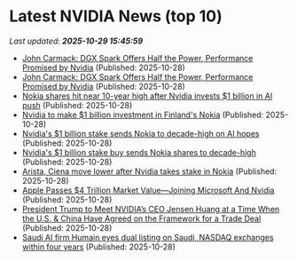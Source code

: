 # Latest NVIDIA News (top 10)
_Last updated: **2025-10-29 15:45:59**_

- [John Carmack: DGX Spark Offers Half the Power, Performance Promised by Nvidia](https://uk.pcmag.com/ai/160962/john-carmack-dgx-spark-offers-half-the-power-performance-promised-by-nvidia) (Published: 2025-10-28)
- [John Carmack: DGX Spark Offers Half the Power, Performance Promised by Nvidia](https://me.pcmag.com/en/ai/33148/john-carmack-dgx-spark-offers-half-the-power-performance-promised-by-nvidia) (Published: 2025-10-28)
- [Nokia shares hit near 10-year high after Nvidia invests $1 billion in AI push](https://www.channelnewsasia.com/business/nokia-shares-hit-near-10-year-high-after-nvidia-invests-1-billion-in-ai-push-5430486) (Published: 2025-10-28)
- [Nvidia to make $1 billion investment in Finland's Nokia](https://finance.yahoo.com/news/nvidia-1-billion-investment-finlands-154452903.html) (Published: 2025-10-28)
- [Nvidia's $1 billion stake sends Nokia to decade-high on AI hopes](https://www.channelnewsasia.com/business/nvidias-1-billion-stake-sends-nokia-decade-high-ai-hopes-5430486) (Published: 2025-10-28)
- [Nvidia's $1 billion stake buy sends Nokia shares to decade-high](https://www.channelnewsasia.com/business/nvidias-1-billion-stake-buy-sends-nokia-shares-decade-high-5430486) (Published: 2025-10-28)
- [Arista, Ciena move lower after Nvidia takes stake in Nokia](https://thefly.com/permalinks/entry.php/id4222825/ANET;CIEN;NVDA;NOK-Arista-Ciena-move-lower-after-Nvidia-takes-stake-in-Nokia) (Published: 2025-10-28)
- [Apple Passes $4 Trillion Market Value—Joining Microsoft And Nvidia](https://www.forbes.com/sites/tylerroush/2025/10/28/apple-passes-4-trillion-market-value-joining-microsoft-and-nvidia/) (Published: 2025-10-28)
- [President Trump to Meet NVIDIA’s CEO Jensen Huang at a Time When the U.S. & China Have Agreed on the Framework for a Trade Deal](https://wccftech.com/president-trump-to-meet-nvidia-ceo-jensen-huang/) (Published: 2025-10-28)
- [Saudi AI firm Humain eyes dual listing on Saudi, NASDAQ exchanges within four years](https://finance.yahoo.com/news/saudi-ai-firm-humain-eyes-153743129.html) (Published: 2025-10-28)
